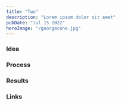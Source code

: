 ```yaml
---
title: "Two"
description: "Lorem ipsum dolor sit amet"
pubDate: "Jul 15 2022"
heroImage: "/georgecone.jpg"
---
```


### Idea

### Process

### Results

### Links
